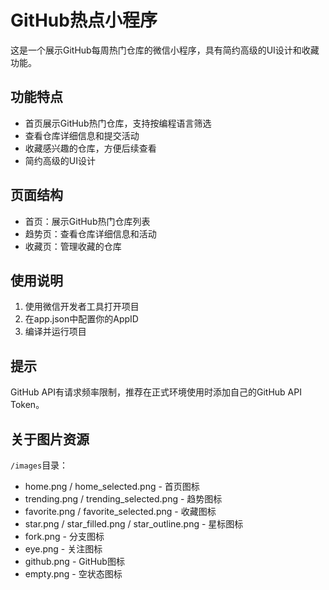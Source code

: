 # GitHub热点小程序

这是一个展示GitHub每周热门仓库的微信小程序，具有简约高级的UI设计和收藏功能。

## 功能特点

- 首页展示GitHub热门仓库，支持按编程语言筛选
- 查看仓库详细信息和提交活动
- 收藏感兴趣的仓库，方便后续查看
- 简约高级的UI设计

## 页面结构

- 首页：展示GitHub热门仓库列表
- 趋势页：查看仓库详细信息和活动
- 收藏页：管理收藏的仓库

## 使用说明

1. 使用微信开发者工具打开项目
2. 在app.json中配置你的AppID
3. 编译并运行项目

## 提示

GitHub API有请求频率限制，推荐在正式环境使用时添加自己的GitHub API Token。

## 关于图片资源

`/images`目录：
- home.png / home_selected.png - 首页图标
- trending.png / trending_selected.png - 趋势图标
- favorite.png / favorite_selected.png - 收藏图标
- star.png / star_filled.png / star_outline.png - 星标图标
- fork.png - 分支图标
- eye.png - 关注图标
- github.png - GitHub图标
- empty.png - 空状态图标 
